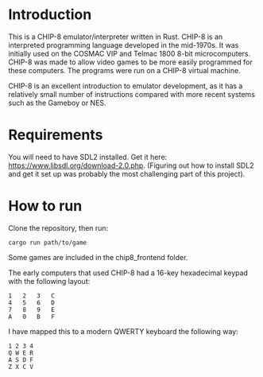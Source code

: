 # Introduction
This is a CHIP-8 emulator/interpreter written in Rust. CHIP-8 is an interpreted programming language developed in the mid-1970s. It was initially used on the COSMAC VIP and Telmac 1800 8-bit microcomputers. CHIP-8 was made to allow video games to be more easily programmed for these computers. The programs were run on a CHIP-8 virtual machine.

CHIP-8 is an excellent introduction to emulator development, as it has a relatively small number of instructions compared with more recent systems such as the Gameboy or NES. 

# Requirements
You will need to have SDL2 installed. Get it here: https://www.libsdl.org/download-2.0.php. (Figuring out how to install SDL2 and get it set up was probably the most challenging part  of this project).

# How to run
Clone the repository, then run: 
```
cargo run path/to/game
```
Some games are included in the chip8_frontend folder.

The early computers that used CHIP-8 had a 16-key hexadecimal keypad with the following layout:
```
1	2	3	C
4	5	6	D
7	8	9	E
A	0	B	F
```
I have mapped this to a modern QWERTY keyboard the following way:
```
1 2 3 4
Q W E R
A S D F
Z X C V
```
